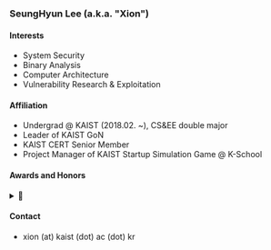 ### SeungHyun Lee (a.k.a. "Xion")

#### Interests
- System Security
- Binary Analysis
- Computer Architecture
- Vulnerability Research & Exploitation

#### Affiliation
- Undergrad @ KAIST (2018.02. ~), CS&EE double major
- Leader of KAIST GoN
- KAIST CERT Senior Member
- Project Manager of KAIST Startup Simulation Game @ K-School

#### Awards and Honors
<details> <summary>🏅</summary>
  
- 2018 National Cryptography Contest II-A Division Participation Award
- CODEGATE CTF 2019 University Division 3rd Place
- Cyber Operations Challenge 2019 2nd Place
- DEFCON 27 CTF Finalist
- Dean's List (2018 Spring, 2018 Fall, 2019 Fall)
- KAIST Presidential Fellowship Scholar
- National Scholarship for Science and Engineering (2018 Spring ~ 2019 Fall)
- Presidential Science Scholarship (2020 Spring ~)

</details>

#### Contact
- xion (at) kaist (dot) ac (dot) kr
